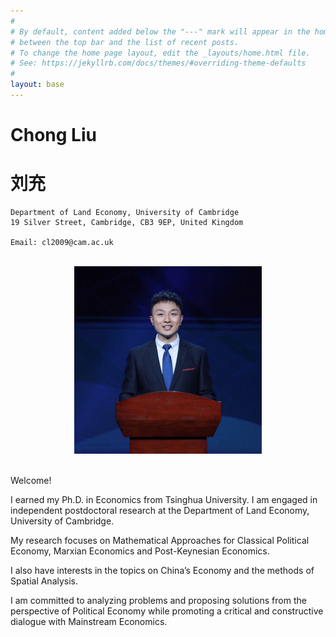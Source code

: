```yaml
---
#
# By default, content added below the "---" mark will appear in the home page
# between the top bar and the list of recent posts.
# To change the home page layout, edit the _layouts/home.html file.
# See: https://jekyllrb.com/docs/themes/#overriding-theme-defaults
#
layout: base
---
```



# Chong Liu
# 刘充

```
Department of Land Economy, University of Cambridge
19 Silver Street, Cambridge, CB3 9EP, United Kingdom

Email: cl2009@cam.ac.uk
```

<br/>

<div  align="center"> 
<img src="zhaopian.JPG" width = "300" height = "300"/>
</div>

<br/>

Welcome!

I earned my Ph.D. in Economics from Tsinghua University. I am engaged in independent postdoctoral research at the Department of Land Economy, University of Cambridge.

My research focuses on Mathematical Approaches for Classical Political Economy, Marxian Economics and Post-Keynesian Economics.

I also have interests in the topics on China’s Economy and the methods of Spatial Analysis.

I am committed to analyzing problems and proposing solutions from the perspective of Political Economy while promoting a critical and constructive dialogue with Mainstream Economics.

<br/>
<br/>